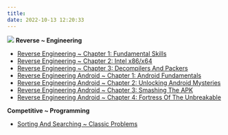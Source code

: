 ```yaml
---
title: 
date: 2022-10-13 12:20:33
---
```


![](https://24.media.tumblr.com/39d4ce68a881ce60043533df4252277a/tumblr_mi88dbXIpt1s0qwlko1_r1_400.gif)
**Reverse ~ Engineering** 

* [Reverse Engineering ~ Chapter 1: Fundamental Skills](https://github.com/IR0NBYTE/binaries/blob/main/Reverse%20Engineering/Reverse_Engineering-Fund.pdf)
* [Reverse Engineering ~ Chapter 2: Intel x86/x64](https://github.com/IR0NBYTE/binaries/blob/main/Reverse%20Engineering/Reverse_x86-x64.pdf)
* [Reverse Engineering ~ Chapter 3: Decompilers And Packers](https://github.com/IR0NBYTE/binaries/blob/main/Reverse%20Engineering/Reverse_Decompilers_Packers.pdf)
* [Reverse Engineering Android ~ Chapter 1: Android Fundamentals](../Android-REV_1/)
* [Reverse Engineering Android ~ Chapter 2: Unlocking Android Mysteries](../Android-REV-2/)
* [Reverse Engineering Android ~ Chapter 3: Smashing The APK](../Android-REV-3/)
* [Reverse Engineering Android ~ Chapter 4: Fortress Of The Unbreakable](../Android-Rev-4/)

**Competitive ~ Programming**

* [Sorting And Searching ~ Classic Problems](../Sorting%26Searching/)

